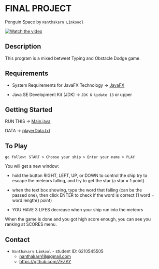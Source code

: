 # FINAL PROJECT

Penguin Space by `Nanthakarn Limkoool`

[![Watch the video](img/q1.gif)](https://youtu.be/kGb3s4zc65E)

## Description

This program is a mixed betweet Typing and Obstacle Dodge game.

## Requirements

- System Requirements for JavaFX Technology -> [JavaFX](https://www.oracle.com/technetwork/java/javafx/system-requirements-1-2-140252.html)

- Java SE Development Kit (JDK) -> `JDK 6 Update 13` or upper

## Getting Started

RUN THIS -> [Main.java](src/application/Main.java)

DATA -> [playerData.txt](playerData.txt)

## To Play

    go follow: START > Choose your ship > Enter your name > PLAY

You will get a new window:

- hold the button RIGHT, LEFT, UP, or DOWN to control the ship try to escape the meteors falling, and try to get the
  star (a star = 1 point)

- when the text box showing, type the word that falling (can be the passed one), then click ENTER to check if the word
  is correct (1 word = word.length() point)

- YOU HAVE 3 LIFES decrease when your ship run into the meteors

When the game is done and you got high score enough, you can see you ranking at SCORES menu.

## Contact

- `Nanthakarn Limkool` - student ID: 6210545505
  - nanthakarn18@gmail.com
  - https://github.com/ZEZAY
